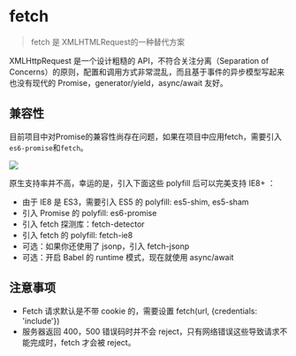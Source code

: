 # fetch

> fetch 是 XMLHTMLRequest的一种替代方案

XMLHttpRequest 是一个设计粗糙的 API，不符合关注分离（Separation of Concerns）的原则，配置和调用方式非常混乱，而且基于事件的异步模型写起来也没有现代的 Promise，generator/yield，async/await 友好。

## 兼容性

目前项目中对Promise的兼容性尚存在问题，如果在项目中应用fetch，需要引入`es6-promise`和`fetch`。

![](https://segmentfault.com/image?src=https://cloud.githubusercontent.com/assets/948896/10188421/c6e19fc8-6791-11e5-8ac2-bfede76df6b4.png&objectId=1190000003810652&token=21f555d76bde525897cbb7b183350941)

原生支持率并不高，幸运的是，引入下面这些 polyfill 后可以完美支持 IE8+ ：

- 由于 IE8 是 ES3，需要引入 ES5 的 polyfill: es5-shim, es5-sham
- 引入 Promise 的 polyfill: es6-promise
- 引入 fetch 探测库：fetch-detector
- 引入 fetch 的 polyfill: fetch-ie8
- 可选：如果你还使用了 jsonp，引入 fetch-jsonp
- 可选：开启 Babel 的 runtime 模式，现在就使用 async/await

## 注意事项

- Fetch 请求默认是不带 cookie 的，需要设置 fetch(url, {credentials: 'include'})
- 服务器返回 400，500 错误码时并不会 reject，只有网络错误这些导致请求不能完成时，fetch 才会被 reject。
